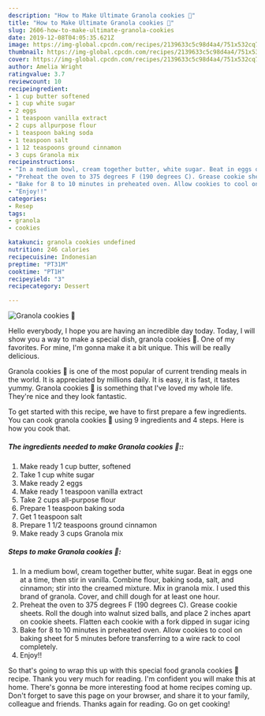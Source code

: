 ```yaml
---
description: "How to Make Ultimate Granola cookies 🍪"
title: "How to Make Ultimate Granola cookies 🍪"
slug: 2606-how-to-make-ultimate-granola-cookies
date: 2019-12-08T04:05:35.621Z
image: https://img-global.cpcdn.com/recipes/2139633c5c98d4a4/751x532cq70/granola-cookies-🍪-recipe-main-photo.jpg
thumbnail: https://img-global.cpcdn.com/recipes/2139633c5c98d4a4/751x532cq70/granola-cookies-🍪-recipe-main-photo.jpg
cover: https://img-global.cpcdn.com/recipes/2139633c5c98d4a4/751x532cq70/granola-cookies-🍪-recipe-main-photo.jpg
author: Amelia Wright
ratingvalue: 3.7
reviewcount: 10
recipeingredient:
- 1 cup butter softened
- 1 cup white sugar
- 2 eggs
- 1 teaspoon vanilla extract
- 2 cups allpurpose flour
- 1 teaspoon baking soda
- 1 teaspoon salt
- 1 12 teaspoons ground cinnamon
- 3 cups Granola mix
recipeinstructions:
- "In a medium bowl, cream together butter, white sugar. Beat in eggs one at a time, then stir in vanilla. Combine flour, baking soda, salt, and cinnamon; stir into the creamed mixture. Mix in granola mix. I used this brand of granola. Cover, and chill dough for at least one hour."
- "Preheat the oven to 375 degrees F (190 degrees C). Grease cookie sheets. Roll the dough into walnut sized balls, and place 2 inches apart on cookie sheets. Flatten each cookie with a fork dipped in sugar icing"
- "Bake for 8 to 10 minutes in preheated oven. Allow cookies to cool on baking sheet for 5 minutes before transferring to a wire rack to cool completely."
- "Enjoy!!"
categories:
- Resep
tags:
- granola
- cookies

katakunci: granola cookies undefined
nutrition: 246 calories
recipecuisine: Indonesian
preptime: "PT31M"
cooktime: "PT1H"
recipeyield: "3"
recipecategory: Dessert

---
```



![Granola cookies 🍪](https://img-global.cpcdn.com/recipes/2139633c5c98d4a4/751x532cq70/granola-cookies-🍪-recipe-main-photo.jpg)

Hello everybody, I hope you are having an incredible day today. Today, I will show you a way to make a special dish, granola cookies 🍪. One of my favorites. For mine, I'm gonna make it a bit unique. This will be really delicious.



Granola cookies 🍪 is one of the most popular of current trending meals in the world. It is appreciated by millions daily. It is easy, it is fast, it tastes yummy. Granola cookies 🍪 is something that I've loved my whole life. They're nice and they look fantastic.


To get started with this recipe, we have to first prepare a few ingredients. You can cook granola cookies 🍪 using 9 ingredients and 4 steps. Here is how you cook that.

##### The ingredients needed to make Granola cookies 🍪::

1. Make ready 1 cup butter, softened
1. Take 1 cup white sugar
1. Make ready 2 eggs
1. Make ready 1 teaspoon vanilla extract
1. Take 2 cups all-purpose flour
1. Prepare 1 teaspoon baking soda
1. Get 1 teaspoon salt
1. Prepare 1 1/2 teaspoons ground cinnamon
1. Make ready 3 cups Granola mix




##### Steps to make Granola cookies 🍪:

1. In a medium bowl, cream together butter, white sugar. Beat in eggs one at a time, then stir in vanilla. Combine flour, baking soda, salt, and cinnamon; stir into the creamed mixture. Mix in granola mix. I used this brand of granola. Cover, and chill dough for at least one hour.
1. Preheat the oven to 375 degrees F (190 degrees C). Grease cookie sheets. Roll the dough into walnut sized balls, and place 2 inches apart on cookie sheets. Flatten each cookie with a fork dipped in sugar icing
1. Bake for 8 to 10 minutes in preheated oven. Allow cookies to cool on baking sheet for 5 minutes before transferring to a wire rack to cool completely.
1. Enjoy!!




So that's going to wrap this up with this special food granola cookies 🍪 recipe. Thank you very much for reading. I'm confident you will make this at home. There's gonna be more interesting food at home recipes coming up. Don't forget to save this page on your browser, and share it to your family, colleague and friends. Thanks again for reading. Go on get cooking!
